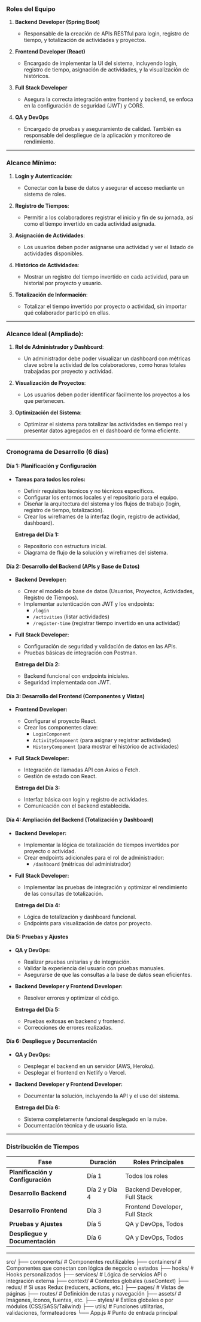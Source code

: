 ### **Roles del Equipo**

1. **Backend Developer (Spring Boot)**
   - Responsable de la creación de APIs RESTful para login, registro de tiempo, y totalización de actividades y proyectos.

2. **Frontend Developer (React)**
   - Encargado de implementar la UI del sistema, incluyendo login, registro de tiempo, asignación de actividades, y la visualización de históricos.

3. **Full Stack Developer**
   - Asegura la correcta integración entre frontend y backend, se enfoca en la configuración de seguridad (JWT) y CORS.

4. **QA y DevOps**
   - Encargado de pruebas y aseguramiento de calidad. También es responsable del despliegue de la aplicación y monitoreo de rendimiento.

---

### **Alcance Mínimo:**
1. **Login y Autenticación**: 
   - Conectar con la base de datos y asegurar el acceso mediante un sistema de roles.
   
2. **Registro de Tiempos**:
   - Permitir a los colaboradores registrar el inicio y fin de su jornada, así como el tiempo invertido en cada actividad asignada.

3. **Asignación de Actividades**:
   - Los usuarios deben poder asignarse una actividad y ver el listado de actividades disponibles.

4. **Histórico de Actividades**:
   - Mostrar un registro del tiempo invertido en cada actividad, para un historial por proyecto y usuario.

5. **Totalización de Información**:
   - Totalizar el tiempo invertido por proyecto o actividad, sin importar qué colaborador participó en ellas.

---

### **Alcance Ideal (Ampliado):**
1. **Rol de Administrador y Dashboard**:
   - Un administrador debe poder visualizar un dashboard con métricas clave sobre la actividad de los colaboradores, como horas totales trabajadas por proyecto y actividad.

2. **Visualización de Proyectos**:
   - Los usuarios deben poder identificar fácilmente los proyectos a los que pertenecen.

3. **Optimización del Sistema**:
   - Optimizar el sistema para totalizar las actividades en tiempo real y presentar datos agregados en el dashboard de forma eficiente.

---

### **Cronograma de Desarrollo (6 días)**

#### **Día 1: Planificación y Configuración**
- **Tareas para todos los roles:**
  - Definir requisitos técnicos y no técnicos específicos.
  - Configurar los entornos locales y el repositorio para el equipo.
  - Diseñar la arquitectura del sistema y los flujos de trabajo (login, registro de tiempo, totalización).
  - Crear los wireframes de la interfaz (login, registro de actividad, dashboard).

  **Entrega del Día 1:**
  - Repositorio con estructura inicial.
  - Diagrama de flujo de la solución y wireframes del sistema.

#### **Día 2: Desarrollo del Backend (APIs y Base de Datos)**
- **Backend Developer:**
  - Crear el modelo de base de datos (Usuarios, Proyectos, Actividades, Registro de Tiempos).
  - Implementar autenticación con JWT y los endpoints:
    - `/login`
    - `/activities` (listar actividades)
    - `/register-time` (registrar tiempo invertido en una actividad)
  
- **Full Stack Developer:**
  - Configuración de seguridad y validación de datos en las APIs.
  - Pruebas básicas de integración con Postman.

  **Entrega del Día 2:**
  - Backend funcional con endpoints iniciales.
  - Seguridad implementada con JWT.

#### **Día 3: Desarrollo del Frontend (Componentes y Vistas)**
- **Frontend Developer:**
  - Configurar el proyecto React.
  - Crear los componentes clave:
    - `LoginComponent`
    - `ActivityComponent` (para asignar y registrar actividades)
    - `HistoryComponent` (para mostrar el histórico de actividades)
  
- **Full Stack Developer:**
  - Integración de llamadas API con Axios o Fetch.
  - Gestión de estado con React.

  **Entrega del Día 3:**
  - Interfaz básica con login y registro de actividades.
  - Comunicación con el backend establecida.

#### **Día 4: Ampliación del Backend (Totalización y Dashboard)**
- **Backend Developer:**
  - Implementar la lógica de totalización de tiempos invertidos por proyecto o actividad.
  - Crear endpoints adicionales para el rol de administrador:
    - `/dashboard` (métricas del administrador)
  
- **Full Stack Developer:**
  - Implementar las pruebas de integración y optimizar el rendimiento de las consultas de totalización.

  **Entrega del Día 4:**
  - Lógica de totalización y dashboard funcional.
  - Endpoints para visualización de datos por proyecto.

#### **Día 5: Pruebas y Ajustes**
- **QA y DevOps:**
  - Realizar pruebas unitarias y de integración.
  - Validar la experiencia del usuario con pruebas manuales.
  - Asegurarse de que las consultas a la base de datos sean eficientes.

- **Backend Developer y Frontend Developer:**
  - Resolver errores y optimizar el código.

  **Entrega del Día 5:**
  - Pruebas exitosas en backend y frontend.
  - Correcciones de errores realizadas.

#### **Día 6: Despliegue y Documentación**
- **QA y DevOps:**
  - Desplegar el backend en un servidor (AWS, Heroku).
  - Desplegar el frontend en Netlify o Vercel.
  
- **Backend Developer y Frontend Developer:**
  - Documentar la solución, incluyendo la API y el uso del sistema.

  **Entrega del Día 6:**
  - Sistema completamente funcional desplegado en la nube.
  - Documentación técnica y de usuario lista.

---

### **Distribución de Tiempos**

| **Fase**                  | **Duración** | **Roles Principales**             |
|---------------------------|--------------|-----------------------------------|
| **Planificación y Configuración** | Día 1        | Todos los roles                    |
| **Desarrollo Backend**     | Día 2 y Día 4| Backend Developer, Full Stack     |
| **Desarrollo Frontend**    | Día 3        | Frontend Developer, Full Stack    |
| **Pruebas y Ajustes**      | Día 5        | QA y DevOps, Todos                |
| **Despliegue y Documentación** | Día 6     | QA y DevOps, Todos                |

---
src/
├── components/         # Componentes reutilizables
├── containers/         # Componentes que conectan con lógica de negocio o estados
├── hooks/              # Hooks personalizados
├── services/           # Lógica de servicios API o integración externa
├── context/            # Contextos globales (useContext)
├── redux/              # Si usas Redux (reducers, actions, etc.)
├── pages/              # Vistas de páginas
├── routes/             # Definición de rutas y navegación
├── assets/             # Imágenes, íconos, fuentes, etc.
├── styles/             # Estilos globales o por módulos (CSS/SASS/Tailwind)
├── utils/              # Funciones utilitarias, validaciones, formateadores
└── App.js              # Punto de entrada principal